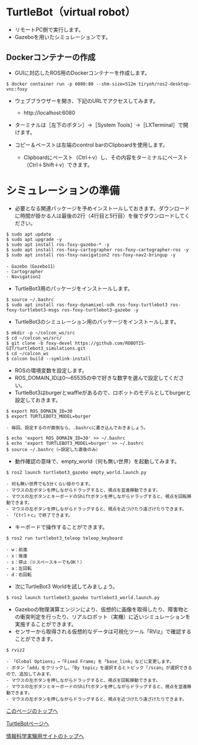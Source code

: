 # TurtleBot（virtual robot）
- リモートPC側で実行します。
- Gazeboを用いたシミュレーションです。

## Dockerコンテナーの作成
- GUIに対応したROS用のDockerコンテナーを作成します。
```
$ docker container run -p 6080:80 --shm-size=512m tiryoh/ros2-desktop-vnc:foxy
```

- ウェブブラウザーを開き、下記のURLでアクセスしてみます。
    - http://localhost:6080

- ターミナルは［左下のボタン］→［System Tools］→［LXTerminal］で開けます。
- コピー＆ペーストは左端のcontrol barのClipboardを使用します。
    - Clipboardにペースト（Ctrl＋v）し、その内容をターミナルにペースト（Ctrl＋Shift＋v）できます。


# シミュレーションの準備
- 必要となる関連パッケージを予めインストールしておきます。ダウンロードに時間が掛かる人は最後の2行（4行目と5行目）を後でダウンロードしてください。
```
$ sudo apt update
$ sudo apt upgrade -y
$ sudo apt install ros-foxy-gazebo-* -y
$ sudo apt install ros-foxy-cartographer ros-foxy-cartographer-ros -y
$ sudo apt install ros-foxy-navigation2 ros-foxy-nav2-bringup -y
```
    - Gazebo（Gazebo11）
    - Cartographer
    - Navigation2

- TurtleBot3用のパッケージをインストールします。
```
$ source ~/.bashrc
$ sudo apt install ros-foxy-dynamixel-sdk ros-foxy-turtlebot3 ros-foxy-turtlebot3-msgs ros-foxy-turtlebot3-gazebo -y
```

- TurtleBot3のシミュレーション用のパッケージをインストールします。
```
$ mkdir -p ~/colcon_ws/src
$ cd ~/colcon_ws/src/
$ git clone -b foxy-devel https://github.com/ROBOTIS-GIT/turtlebot3_simulations.git
$ cd ~/colcon_ws
$ colcon build --symlink-install
```

- ROSの環境変数を設定します。
- ROS_DOMAIN_IDは0～65535の中で好きな数字を選んで設定してください。
- TurtleBot3はburgerとwaffleがあるので、ロボットのモデルとしてburgerと設定しておきます。
```
$ export ROS_DOMAIN_ID=30
$ export TURTLEBOT3_MODEL=burger
```
    - 毎回、設定するのが面倒なら、.bashrcに書き込んでおきましょう。
```
$ echo 'export ROS_DOMAIN_ID=30' >> ~/.bashrc
$ echo 'export TURTLEBOT3_MODEL=burger' >> ~/.bashrc
$ source ~/.bashrc（←設定した直後のみ）
```

- 動作確認の意味で、empty_world（何も無い世界）を起動してみます。
```
$ ros2 launch turtlebot3_gazebo empty_world.launch.py
```
    - 何も無い世界でも5分くらい掛かります。
    - マウスの左ボタンを押しながらドラッグすると、視点を並進移動できます。
    - マウスの左ボタンとキーボードのShiftボタンを押しながらドラッグすると、視点を回転移動できます。
    - マウスの左ボタンを押しながらドラッグすると、視点を近づけたり遠ざけたりできます。
    - 「Ctrl＋c」で終了できます。

- キーボードで操作することができます。
```
$ ros2 run turtlebot3_teleop teleop_keyboard
```
    - w：前進
    - x：後進
    - s：停止（※スペースキーでもOK！）
    - a：左回転
    - d：右回転

- 次にTurtleBot3 Worldを試してみましょう。
```
$ ros2 launch turtlebot3_gazebo turtlebot3_world.launch.py
```

- Gazeboの物理演算エンジンにより、仮想的に画像を取得したり、障害物との衝突判定を行ったり、リアルロボット（実機）に近いシミュレーションを実施することができます。
- センサーから取得される仮想的なデータは可視化ツール「RViz」で確認することができます。
```
$ rviz2
```
    - 「Global Options」→「Fixed Frame」を「base_link」などに変更します。
    - ボタン「add」をクリックし、「By topic」を選択するとトピック「/scan」が選択できるので、追加してみます。
    - マウスの左ボタンを押しながらドラッグすると、視点を回転移動できます。
    - マウスの左ボタンとキーボードのShiftボタンを押しながらドラッグすると、視点を並進移動できます。
    - マウスの左ボタンを押しながらドラッグすると、視点を近づけたり遠ざけたりできます。

[このページのトップへ](#)

[TurtleBotページへ](https://stl-apu.github.io/laboratory_experiments/ros_turtlebot)

[情報科学実験用サイトのトップへ](https://stl-apu.github.io/laboratory_experiments/)
